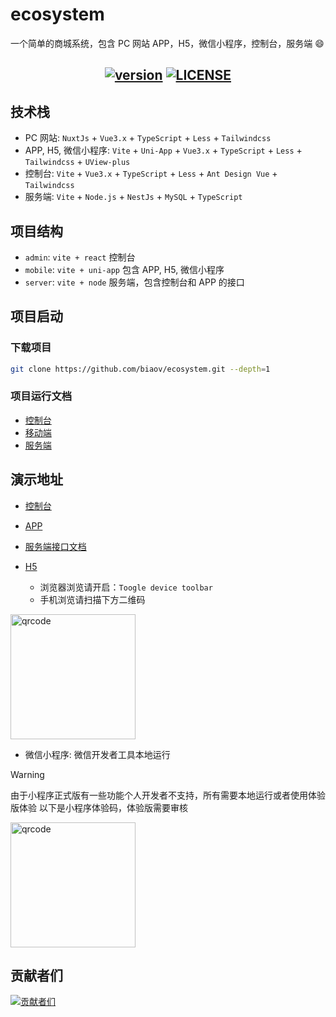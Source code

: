 # ecosystem

一个简单的商城系统，包含 PC 网站 APP，H5，微信小程序，控制台，服务端 😄

<h2 align="center">
  <a href="https://github.com/biaov/ecosystem"><img src="https://shields.io/github/v/release/biaov/ecosystem.svg?logo=github&label=version" alt="version" /></a>
  <a href="https://github.com/biaov/ecosystem/blob/main/LICENSE"><img src="https://img.shields.io/badge/license-MIT-green" alt="LICENSE" /></a>
</h2>

## 技术栈

- PC 网站: `NuxtJs` + `Vue3.x` + `TypeScript` + `Less` + `Tailwindcss`
- APP, H5, 微信小程序: `Vite` + `Uni-App` + `Vue3.x` + `TypeScript` + `Less` + `Tailwindcss` + `UView-plus`
- 控制台: `Vite` + `Vue3.x` + `TypeScript` + `Less` + `Ant Design Vue` + `Tailwindcss`
- 服务端: `Vite` + `Node.js` + `NestJs` + `MySQL` + `TypeScript`

## 项目结构

- `admin`: `vite + react` 控制台
- `mobile`: `vite + uni-app` 包含 APP, H5, 微信小程序
- `server`: `vite + node` 服务端，包含控制台和 APP 的接口

## 项目启动

### 下载项目

```sh
git clone https://github.com/biaov/ecosystem.git --depth=1
```

### 项目运行文档

- [控制台](https://github.com/biaov/ecosystem/blob/main/admin/README.md)
- [移动端](https://github.com/biaov/ecosystem/blob/main/mobile/README.md)
- [服务端](https://github.com/biaov/ecosystem/blob/main/server/README.md)

## 演示地址

- [控制台](http://ecosystem.biaov.cn/admin/)
- [APP](https://github.com/biaov/ecosystem/releases)
- [服务端接口文档](https://apifox.com/apidoc/shared-668841b4-2ff4-4ac5-8674-8a2e9223f54d)
- [H5](http://ecosystem.biaov.cn/)

  - 浏览器浏览请开启：`Toogle device toolbar`
  - 手机浏览请扫描下方二维码

<img src="https://ecosystem.biaov.cn/uploads/h5-qrcode.png" width="200px" height="200px" alt="qrcode" />

- 微信小程序: 微信开发者工具本地运行

> [!WARNING]
> 由于小程序正式版有一些功能个人开发者不支持，所有需要本地运行或者使用体验版体验
> 以下是小程序体验码，体验版需要审核

<img src="https://ecosystem.biaov.cn/uploads/trial-version.png" width="200px" height="200px" alt="qrcode" />

## 贡献者们

[![贡献者们](https://contrib.rocks/image?repo=biaov/ecosystem)](https://github.com/biaov/ecosystem/graphs/contributors)
